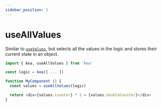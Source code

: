 ```yaml
---
sidebar_position: 3
---
```

# useAllValues

Similar to [`useValues`](useValues), but selects all the values in the logic and stores their current state in an object.

```javascript
import { kea, useAllValues } from 'kea'

const logic = kea([ ... ])

function MyComponent () {
  const values = useAllValues(logic)

  return <div>{values.counter} * 2 = {values.doubleCounter}</div>
}
```